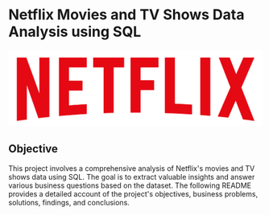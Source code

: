 # Netflix Movies and TV Shows Data Analysis using SQL
![Netflix  logo](https://github.com/Anmol5112/Netflix_SQL-Project/blob/main/logo.png)

## Objective
This project involves a comprehensive analysis of Netflix's movies and TV shows data using SQL. The goal is to extract valuable insights and answer various business questions based on the dataset. The following README provides a detailed account of the project's objectives, business problems, solutions, findings, and conclusions.
